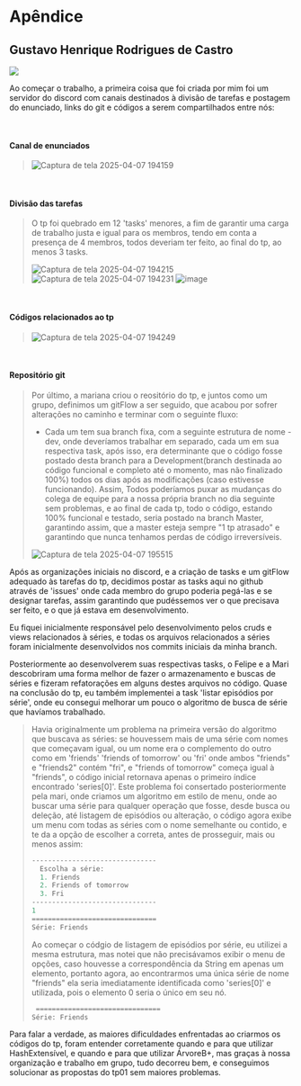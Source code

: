 # Apêndice

## Gustavo Henrique Rodrigues de Castro

[<img src = "https://img.shields.io/badge/github-black.svg?&style=for-the-badge&logo=github&logoColor=white">](https://github.com/GhrCastro)

Ao começar o trabalho, a primeira coisa que foi criada por mim foi um servidor do discord com canais destinados à divisão de tarefas e postagem do enunciado, links do git e códigos a serem compartilhados entre nós:

<br>

 #### Canal de enunciados
> ![Captura de tela 2025-04-07 194159](https://github.com/user-attachments/assets/b11e5db5-9bb3-44b4-bbdb-c3d38b1f8831)

<br>

 #### Divisão das tarefas
> O tp foi quebrado em 12 'tasks' menores, a fim de garantir uma carga de trabalho justa e igual para os membros, tendo em conta a presença de 4 membros, todos deveriam ter feito, ao final do tp, ao menos 3 tasks.
> 
>![Captura de tela 2025-04-07 194215](https://github.com/user-attachments/assets/af1841f4-d5e6-465f-b5f9-7a3e9ccee68f)
>![Captura de tela 2025-04-07 194231](https://github.com/user-attachments/assets/da631357-8599-4443-9fcf-5778f2a121ae)
> ![image](https://github.com/user-attachments/assets/b0494323-e9c9-46d3-a940-73622f261b53)

<br>

#### Códigos relacionados ao tp
> ![Captura de tela 2025-04-07 194249](https://github.com/user-attachments/assets/3fa77278-62af-4038-9ea7-b7899300d484)

<br>

#### Repositório git
>Por último, a mariana criou o reositório do tp, e juntos como um grupo, definimos um gitFlow a ser seguido, que acabou por sofrer alterações no caminho e terminar com o seguinte fluxo:
> - Cada um tem sua branch fixa, com a seguinte estrutura de nome <GitHub-userName>-dev, onde deveríamos trabalhar em separado, cada um em sua respectiva task, após isso, era determinante que o código fosse postado desta branch para a Development(branch destinada ao código funcional e completo até o momento, mas não finalizado 100%) todos os dias após as modificações (caso estivesse funcionando). Assim, Todos poderíamos puxar as mudanças do colega de equipe para a nossa própria branch no dia seguinte sem problemas, e ao final de cada tp, todo o código, estando 100% funcional e testado, seria postado na branch Master, garantindo assim, que a master esteja sempre "1 tp atrasado" e garantindo que nunca tenhamos perdas de código irreversíveis.
>   
>![Captura de tela 2025-04-07 195515](https://github.com/user-attachments/assets/f14d898f-e67d-43a5-8271-a917f45fe40f)

Após as organizações iniciais no discord, e a criação de tasks e um gitFlow adequado às tarefas do tp, decidimos postar as tasks aqui no github através de 'issues' onde cada membro do grupo poderia pegá-las e se designar tarefas, assim garantindo que pudéssemos ver o que precisava ser feito, e o que já estava em desenvolvimento.

Eu fiquei inicialmente responsável pelo desenvolvimento pelos cruds e views relacionados à séries, e todas os arquivos relacionados a séries foram inicialmente desenvolvidos nos commits iniciais da minha branch.

Posteriormente ao desenvolverem suas respectivas tasks, o Felipe e a Mari descobriram uma forma melhor de fazer o armazenamento e buscas de séries e fizeram refatorações em alguns destes arquivos no código. Quase na conclusão do tp, eu também implementei a task 'listar episódios por série', onde eu consegui melhorar um pouco o algoritmo de busca de série que havíamos trabalhado. 

> Havia originalmente um problema na primeira versão do algoritmo que buscava as séries: se houvessem mais de uma série com nomes que começavam igual, ou um nome era o complemento do outro como em 'friends' 'friends of tomorrow' ou 'fri' onde  ambos "friends" e "friends2" contém "fri", e "friends of tomorrow" começa igual à "friends", o código inicial retornava apenas o primeiro índice encontrado 'series[0]'. Este problema foi consertado posteriormente pela mari, onde criamos um algoritmo em estilo de menu, onde ao buscar uma série para qualquer operação que fosse, desde busca ou deleção, até listagem de episódios ou alteração, o código agora exibe um menu com todas as séries com o nome semelhante ou contido, e te da a  opção de escolher a correta, antes de prosseguir, mais ou menos assim:
>
> ```java
> -------------------------------
>   Escolha a série:
>   1. Friends
>   2. Friends of tomorrow
>   3. Fri
> -------------------------------
> 1
> ===============================
> Série: Friends
> ```
>
> Ao começar o códgio de listagem de episódios por série, eu utilizei a mesma estrutura, mas notei que não precisávamos exibir o menu de opções, caso houvesse a correspondência da String em apenas um elemento, portanto agora, ao encontrarmos uma única série de nome "friends" ela seria imediatamente identificada como 'series[0]' e utilizada, pois o elemento 0 seria o único em seu nó.
> ```java
>  ===============================
> Série: Friends
> ```


 Para falar a verdade, as maiores dificuldades enfrentadas ao criarmos os códigos do tp, foram entender corretamente quando e para que utilizar HashExtensível, e quando e para que utilizar ÁrvoreB+, mas graças à nossa organização e trabalho em grupo, tudo decorreu bem, e conseguimos solucionar as propostas do tp01 sem maiores problemas.


